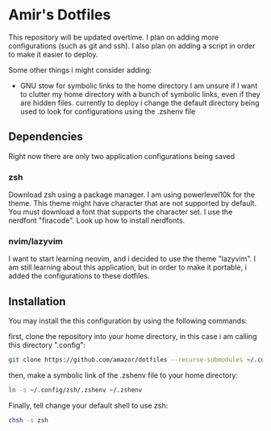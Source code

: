 # Amir's Dotfiles
This repository will be updated overtime. I plan on adding more configurations (such as git and ssh).
I also plan on adding a script in order to make it easier to deploy.

Some other things i might consider adding:
- GNU stow for symbolic links to the home directory
I am unsure if I want to clutter my home directory with a bunch of symbolic links, even if they are hidden files.
currently to deploy i change the default directory being used to look for configurations using the .zshenv file

## Dependencies
Right now there are only two application configurations being saved

### zsh
Download zsh using a package manager. I am using powerlevel10k for the theme.
This theme might have character that are not supported by default. 
You must download a font that supports the character set. I use the nerdfont "firacode". Look up how to install nerdfonts.

### nvim/lazyvim
I want to start learning neovim, and i decided to use the theme "lazyvim". I am still learning about this application, but in order to make it portable, i added the configurations to these dotfiles.

## Installation
You may install the this configuration by using the following commands:

first, clone the repository into your home directory, in this case i am calling this directory ".config":
```sh
git clone https://github.com/amazor/dotfiles --recurse-submodules ~/.config
```

then, make a symbolic link of the .zshenv file to your home directory:
```sh
ln -s ~/.config/zsh/.zshenv ~/.zshenv
```

Finally, tell change your default shell to use zsh:
```sh
chsh -s zsh
```
